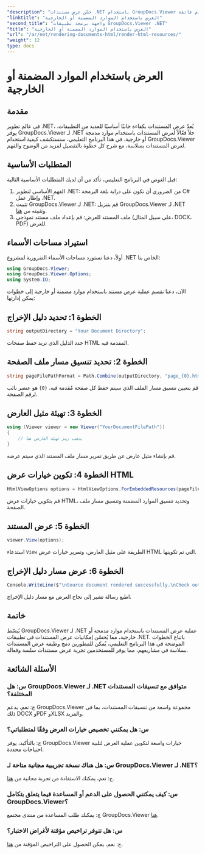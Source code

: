 ```yaml
---
"description": "حسّن عرض مستندات .NET باستخدام GroupDocs.Viewer لعرض سلس. اتبع دليلنا التعليمي لتكامل فعال وتجربة مستخدم فائقة."
"linktitle": "العرض باستخدام الموارد المضمنة أو الخارجية"
"second_title": "واجهة برمجة تطبيقات GroupDocs.Viewer .NET"
"title": "العرض باستخدام الموارد المضمنة أو الخارجية"
"url": "/ar/net/rendering-documents-html/render-html-resources/"
"weight": 12
type: docs
---
```

# العرض باستخدام الموارد المضمنة أو الخارجية

## مقدمة

في عالم تطوير .NET، يُعدّ عرض المستندات بكفاءة جانبًا أساسيًا للعديد من التطبيقات. يوفر GroupDocs.Viewer لـ .NET حلاً فعّالاً لعرض المستندات باستخدام موارد مدمجة أو خارجية. في هذا البرنامج التعليمي، سنستكشف كيفية استخدام GroupDocs.Viewer لعرض المستندات بسلاسة، مع شرح كل خطوة بالتفصيل لمزيد من الوضوح والفهم.

## المتطلبات الأساسية

قبل الغوص في البرنامج التعليمي، تأكد من أن لديك المتطلبات الأساسية التالية:

1. الفهم الأساسي لتطوير .NET: من الضروري أن تكون على دراية بلغة البرمجة C# وإطار عمل .NET.
2. تثبيت GroupDocs.Viewer لـ .NET: قم بتنزيل GroupDocs.Viewer لـ .NET وتثبيته من [هنا](https://releases.groupdocs.com/viewer/net/).
3. ملف المستند للعرض: قم بإعداد ملف مستند نموذجي (على سبيل المثال، DOCX، PDF) للعرض.

## استيراد مساحات الأسماء

أولاً، دعنا نستورد مساحات الأسماء الضرورية لمشروع .NET الخاص بنا:

```csharp
using GroupDocs.Viewer;
using GroupDocs.Viewer.Options;
using System.IO;
```

الآن، دعنا نقسم عملية عرض مستند باستخدام موارد مضمنة أو خارجية إلى خطوات يمكن إدارتها:

## الخطوة 1: تحديد دليل الإخراج

```csharp
string outputDirectory = "Your Document Directory";
```

حدد الدليل الذي تريد حفظ صفحات HTML المقدمة فيه.

## الخطوة 2: تحديد تنسيق مسار ملف الصفحة

```csharp
string pageFilePathFormat = Path.Combine(outputDirectory, "page_{0}.html");
```

قم بتعيين تنسيق مسار الملف الذي سيتم حفظ كل صفحة مُقدمة فيه. `{0}` هو عنصر نائب لرقم الصفحة.

## الخطوة 3: تهيئة مثيل العارض

```csharp
using (Viewer viewer = new Viewer("YourDocumentFilePath"))
{
    // يذهب رمز تهيئة العارض هنا
}
```

قم بإنشاء مثيل عارض عن طريق تمرير مسار ملف المستند الذي سيتم عرضه.

## الخطوة 4: تكوين خيارات عرض HTML

```csharp
HtmlViewOptions options = HtmlViewOptions.ForEmbeddedResources(pageFilePathFormat);
```

قم بتكوين خيارات عرض HTML، وتحديد تنسيق الموارد المضمنة وتنسيق مسار ملف الصفحة.

## الخطوة 5: عرض المستند

```csharp
viewer.View(options);
```

استدعاء `View` الطريقة على مثيل العارض، وتمرير خيارات عرض HTML التي تم تكوينها.

## الخطوة 6: عرض مسار دليل الإخراج

```csharp
Console.WriteLine($"\nSource document rendered successfully.\nCheck output in: {outputDirectory}");
```

اطبع رسالة تشير إلى نجاح العرض مع مسار دليل الإخراج.

## خاتمة

يُبسّط GroupDocs.Viewer لـ .NET عملية عرض المستندات باستخدام موارد مدمجة أو خارجية، مما يُحسّن إمكانيات عرض المستندات في تطبيقات .NET. باتباع الخطوات الموضحة في هذا البرنامج التعليمي، يُمكن للمطورين دمج وظيفة عرض المستندات بسلاسة في مشاريعهم، مما يوفر للمستخدمين تجربة عرض مستندات سلسة وفعالة.

## الأسئلة الشائعة

### س: هل GroupDocs.Viewer لـ .NET متوافق مع تنسيقات المستندات المختلفة؟

ج: نعم، يدعم GroupDocs.Viewer مجموعة واسعة من تنسيقات المستندات، بما في ذلك DOCX وPDF وXLSX والمزيد.

### س: هل يمكنني تخصيص خيارات العرض وفقًا لمتطلباتي؟

ج: بالتأكيد، يوفر GroupDocs.Viewer خيارات واسعة لتكوين عملية العرض لتلبية احتياجات محددة.

### س: هل هناك نسخة تجريبية مجانية متاحة لـ GroupDocs.Viewer لـ .NET؟

ج: نعم، يمكنك الاستفادة من تجربة مجانية من [هنا](https://releases.groupdocs.com/).

### س: كيف يمكنني الحصول على الدعم أو المساعدة فيما يتعلق بتكامل GroupDocs.Viewer؟

ج: يمكنك طلب المساعدة من منتدى مجتمع GroupDocs.Viewer [هنا](https://forum.groupdocs.com/c/viewer/9).

### س: هل تتوفر تراخيص مؤقتة لأغراض الاختبار؟

ج: نعم، يمكن الحصول على التراخيص المؤقتة من [هنا](https://purchase.groupdocs.com/temporary-license/).